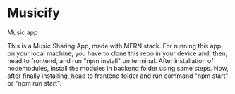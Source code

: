 # Musicify
Music app

This is a Music Sharing App, made with MERN stack. For running this app on your local machine, you have to clone this repo in your device and, 
then, head to frontend, and run "npm install" on terminal. After installation of nodemodules, install the modules in backend folder using same steps.
Now, after finally installing, head to frontend folder and run command "npm start" or "npm run start".
